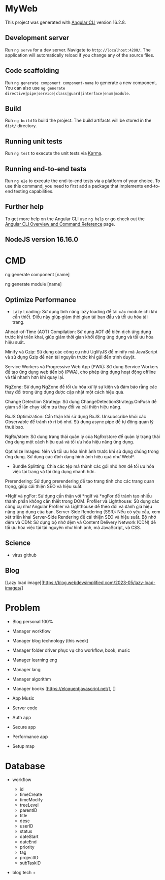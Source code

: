# MyWeb

This project was generated with [Angular CLI](https://github.com/angular/angular-cli) version 16.2.8.

## Development server

Run `ng serve` for a dev server. Navigate to `http://localhost:4200/`. The application will automatically reload if you change any of the source files.

## Code scaffolding

Run `ng generate component component-name` to generate a new component. You can also use `ng generate directive|pipe|service|class|guard|interface|enum|module`.

## Build

Run `ng build` to build the project. The build artifacts will be stored in the `dist/` directory.

## Running unit tests

Run `ng test` to execute the unit tests via [Karma](https://karma-runner.github.io).

## Running end-to-end tests

Run `ng e2e` to execute the end-to-end tests via a platform of your choice. To use this command, you need to first add a package that implements end-to-end testing capabilities.

## Further help

To get more help on the Angular CLI use `ng help` or go check out the [Angular CLI Overview and Command Reference](https://angular.io/cli) page.

## NodeJS version 16.16.0

# CMD

ng generate component [name]

ng generate module [name]

## Optimize Performance

- Lazy Loading: Sử dụng tính năng lazy loading để tải các module chỉ khi cần thiết. Điều này giúp giảm thời gian tải ban đầu và tối ưu hóa tải trang.

Ahead-of-Time (AOT) Compilation: Sử dụng AOT để biên dịch ứng dụng trước khi triển khai, giúp giảm thời gian khởi động ứng dụng và tối ưu hóa hiệu suất.

Minify và Gzip: Sử dụng các công cụ như UglifyJS để minify mã JavaScript và sử dụng Gzip để nén tài nguyên trước khi gửi đến trình duyệt.

Service Workers và Progressive Web App (PWA): Sử dụng Service Workers để tạo ứng dụng web tiến bộ (PWA), cho phép ứng dụng hoạt động offline và tải nhanh hơn khi quay lại.

NgZone: Sử dụng NgZone để tối ưu hóa xử lý sự kiện và đảm bảo rằng các thay đổi trong ứng dụng được cập nhật một cách hiệu quả.

Change Detection Strategy: Sử dụng ChangeDetectionStrategy.OnPush để giảm số lần chạy kiểm tra thay đổi và cải thiện hiệu năng.

RxJS Optimization: Cẩn thận khi sử dụng RxJS. Unsubscribe khỏi các Observable để tránh rò rỉ bộ nhớ. Sử dụng async pipe để tự động quản lý thuê bao.

NgRx/store: Sử dụng trạng thái quản lý của NgRx/store để quản lý trạng thái ứng dụng một cách hiệu quả và tối ưu hóa hiệu năng ứng dụng.

Optimize Images: Nén và tối ưu hóa hình ảnh trước khi sử dụng chúng trong ứng dụng. Sử dụng các định dạng hình ảnh hiệu quả như WebP.

- Bundle Splitting: Chia các tệp mã thành các gói nhỏ hơn để tối ưu hóa việc tải trang và tải ứng dụng nhanh hơn.

Prerendering: Sử dụng prerendering để tạo trang tĩnh cho các trang quan trọng, giúp cải thiện SEO và hiệu suất.

*NgIf và ngFor: Sử dụng cẩn thận với *ngIf và *ngFor để tránh tạo nhiều thành phần không cần thiết trong DOM.
Profiler và Lighthouse: Sử dụng các công cụ như Angular Profiler và Lighthouse để theo dõi và đánh giá hiệu năng ứng dụng của bạn.
Server-Side Rendering (SSR): Nếu có yêu cầu, xem xét triển khai Server-Side Rendering để cải thiện SEO và hiệu suất.
Bộ nhớ đệm và CDN: Sử dụng bộ nhớ đệm và Content Delivery Network (CDN) để tối ưu hóa việc tải tài nguyên như hình ảnh, mã JavaScript, và CSS.
## Science

- virus github

## Blog

[Lazy load image][https://blog.webdevsimplified.com/2023-05/lazy-load-images/]

# Problem

- Blog personal                               100%   
- Manager workflow
- Manager blog technology                     (this week)
- Manager folder driver               phục vụ cho workflow, book, music 
- Manager learning eng
- Manager lang
- Manager algorithm
- Manager books [https://eloquentjavascript.net/], []
- App Music                                  
  
- Server code
- Auth app
- Secure app
- Performance app
- Setup map

# Database

- workflow
  + id
  + timeCreate
  + timeModify
  + treeLevel
  + parentID
  + title
  + desc
  + userID
  + status
  + dateStart
  + dateEnd
  + priority
  + tag
  + projectID
  + subTaskID

- blog tech
  + 
